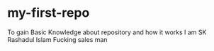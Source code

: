 # my-first-repo
To gain Basic Knowledge about repository and how it works
I am SK Rashadul Islam 
Fucking sales man

